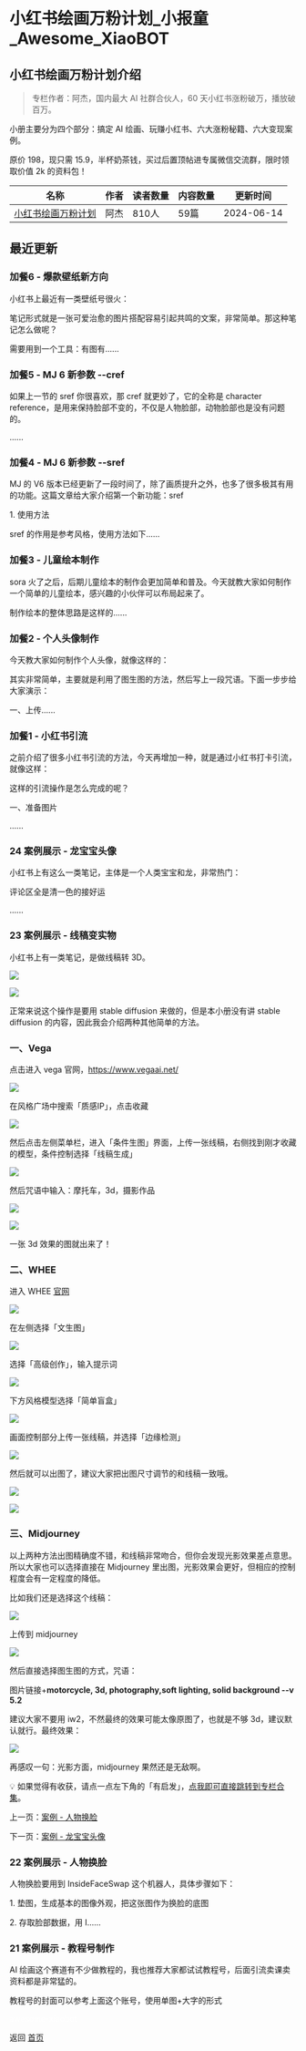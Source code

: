 # 小红书绘画万粉计划_小报童_Awesome_XiaoBOT

## 小红书绘画万粉计划介绍
> 专栏作者：阿杰，国内最大 AI 社群合伙人，60 天小红书涨粉破万，播放破百万。    
    
小册主要分为四个部分：搞定 AI 绘画、玩赚小红书、六大涨粉秘籍、六大变现案例。    
    
原价 198，现只需 15.9，半杯奶茶钱，买过后置顶帖进专属微信交流群，限时领取价值 2k 的资料包！  
  


|名称|作者|读者数量|内容数量|更新时间|
|---|---|---|---|---|
|[小红书绘画万粉计划](https://xiaobot.net/p/mj?refer=0b133df9-27dc-423b-8101-639049001c13)|阿杰|810人|59篇|2024-06-14|

## 最近更新
### 加餐6 - 爆款壁纸新方向

小红书上最近有一类壁纸号很火：

笔记形式就是一张可爱治愈的图片搭配容易引起共鸣的文案，非常简单。那这种笔记怎么做呢？

需要用到一个工具：有图有......

### 加餐5 - MJ 6 新参数 --cref

如果上一节的 sref 你很喜欢，那 cref 就更妙了，它的全称是 character
reference，是用来保持脸部不变的，不仅是人物脸部，动物脸部也是没有问题的。

......

### 加餐4 - MJ 6 新参数 --sref

MJ 的 V6 版本已经更新了一段时间了，除了画质提升之外，也多了很多极其有用的功能。这篇文章给大家介绍第一个新功能：sref

1\. 使用方法

sref 的作用是参考风格，使用方法如下......

### 加餐3 - 儿童绘本制作

sora 火了之后，后期儿童绘本的制作会更加简单和普及。今天就教大家如何制作一个简单的儿童绘本，感兴趣的小伙伴可以布局起来了。

制作绘本的整体思路是这样的......

### 加餐2 - 个人头像制作

今天教大家如何制作个人头像，就像这样的：

其实非常简单，主要就是利用了图生图的方法，然后写上一段咒语。下面一步步给大家演示：

一、上传......

### 加餐1 - 小红书引流

之前介绍了很多小红书引流的方法，今天再增加一种，就是通过小红书打卡引流，就像这样：

这样的引流操作是怎么完成的呢？

一、准备图片

......

### 24 案例展示 - 龙宝宝头像

小红书上有这么一类笔记，主体是一个人类宝宝和龙，非常热门：

评论区全是清一色的接好运

......

### 23 案例展示 - 线稿变实物

小红书上有一类笔记，是做线稿转 3D。

![](https://static.xiaobot.net/file/2023-11-30/293161/2747cfc0af76d69cfe33c4c42e28898d.png)

![](https://static.xiaobot.net/file/2023-11-30/293161/bc81b52e9117ccec077f50dc822228cc.png)

正常来说这个操作是要用 stable diffusion 来做的，但是本小册没有讲 stable diffusion
的内容，因此我会介绍两种其他简单的方法。

### 一、Vega

点击进入 vega 官网，<https://www.vegaai.net/>

![](https://static.xiaobot.net/file/2023-11-30/293161/4f77df857710de67d8b6c71fccf307f3.png)

在风格广场中搜索「质感IP」，点击收藏

![](https://static.xiaobot.net/file/2023-11-30/293161/6cf2822ff2bc69175b74fc6499966825.png)

然后点击左侧菜单栏，进入「条件生图」界面，上传一张线稿，右侧找到刚才收藏的模型，条件控制选择「线稿生成」

![](https://static.xiaobot.net/file/2023-11-30/293161/94d30f7b0fc0a03810828ad542de8de5.png)

然后咒语中输入：摩托车，3d，摄影作品

![](https://static.xiaobot.net/file/2023-11-30/293161/c60de41d16d07d7666c1392115ab55b6.png)

![](https://static.xiaobot.net/file/2023-11-30/293161/f81c7949affdb7a7a0b0c53971c5e217.png)

一张 3d 效果的图就出来了！

### 二、WHEE

进入 WHEE [官网](https://www.whee.com/)

![](https://static.xiaobot.net/file/2023-11-30/293161/d094b792f7204cbcbe8cf3e22fd55797.png)

在左侧选择「文生图」

![](https://static.xiaobot.net/file/2023-11-30/293161/204f55d5090b704a489b0e32374b1d74.png)

选择「高级创作」，输入提示词

![](https://static.xiaobot.net/file/2023-11-30/293161/1134a71ce33ec5df9c916997a9bba7dc.png)

下方风格模型选择「简单盲盒」

![](https://static.xiaobot.net/file/2023-11-30/293161/cf8350c50a1dd014512bf5a075676e08.png)

画面控制部分上传一张线稿，并选择「边缘检测」

![](https://static.xiaobot.net/file/2023-11-30/293161/54218c3122be14f74a17ef456bb751a7.png)

然后就可以出图了，建议大家把出图尺寸调节的和线稿一致哦。

![](https://static.xiaobot.net/file/2023-11-30/293161/22b5994a2aa3c4b7e27fa79fe7356e01.png)

![](https://static.xiaobot.net/file/2023-11-30/293161/a78bce99dd7cb96b245452800dbfffd0.png)

### 三、Midjourney

以上两种方法出图精确度不错，和线稿非常吻合，但你会发现光影效果差点意思。所以大家也可以选择直接在 Midjourney
里出图，光影效果会更好，但相应的控制程度会有一定程度的降低。

比如我们还是选择这个线稿：

![](https://static.xiaobot.net/file/2023-11-30/293161/88047500e52cc37c1da9428f506691c8.png)

上传到 midjourney

![](https://static.xiaobot.net/file/2023-11-30/293161/e843b13f4d2b70262a41b7eb653f86ee.png)

然后直接选择图生图的方式，咒语：

图片链接+**motorcycle, 3d, photography,soft lighting, solid background --v 5.2**

建议大家不要用 iw2，不然最终的效果可能太像原图了，也就是不够 3d，建议默认就行。最终效果：

![](https://static.xiaobot.net/file/2023-11-30/293161/e85af7a2c1982c2826557e0d63e0da82.png)

再感叹一句：光影方面，midjourney 果然还是无敌啊。

💡
如果觉得有收获，请点一点左下角的「有启发」，[点我即可直接跳转到专栏合集](https://xiaobot.net/post/b640e5a5-8596-4fe8-80af-91a63ad8407a)。

上一页：[案例 - 人物换脸](https://xiaobot.net/post/39205baa-fddb-4e9d-8e43-c7b16bb0052f)

下一页：[案例 -
龙宝宝头像](https://xiaobot.net/post/ffe78b72-67a6-4500-b05b-750e0708afff)

### 22 案例展示 - 人物换脸

人物换脸要用到 InsideFaceSwap 这个机器人，具体步骤如下：

1\. 垫图，生成基本的图像外观，把这张图作为换脸的底图

2\. 存取脸部数据，用 I......

### 21 案例展示 - 教程号制作

AI 绘画这个赛道有不少做教程的，我也推荐大家都试试教程号，后面引流卖课卖资料都是非常猛的。

教程号的封面可以参考上面这个账号，使用单图+大字的形式


<a href="https://github.com/Reno9527/awesome-xiaobot" style="color: white; text-decoration: none;">awesome-xiaobot</a>

返回 [首页](../README.md)
